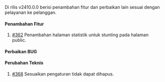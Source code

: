 Di rilis v2410.0.0 berisi penambahan fitur dan perbaikan lain sesuai dengan pelayanan ke pelanggan.

#### Penambahan Fitur

1. [#362](https://github.com/OpenSID/OpenKab/issues/362) Penambahan halaman statistik untuk stunting pada halaman public.

#### Perbaikan BUG


#### Perubahan Teknis

1. [#368](https://github.com/OpenSID/OpenKab/issues/368) Sesuaikan pengaturan tidak dapat dihapus.
